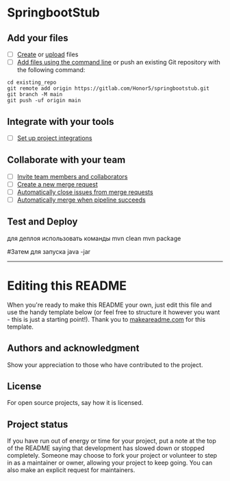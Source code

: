 # SpringbootStub

## Add your files

- [ ] [Create](https://gitlab.com/-/experiment/new_project_readme_content:a8b4daaae84dfc627a9b2b3c40923ca2?https://docs.gitlab.com/ee/user/project/repository/web_editor.html#create-a-file) or [upload](https://gitlab.com/-/experiment/new_project_readme_content:a8b4daaae84dfc627a9b2b3c40923ca2?https://docs.gitlab.com/ee/user/project/repository/web_editor.html#upload-a-file) files
- [ ] [Add files using the command line](https://gitlab.com/-/experiment/new_project_readme_content:a8b4daaae84dfc627a9b2b3c40923ca2?https://docs.gitlab.com/ee/gitlab-basics/add-file.html#add-a-file-using-the-command-line) or push an existing Git repository with the following command:

```
cd existing_repo
git remote add origin https://gitlab.com/Honor5/springbootstub.git
git branch -M main
git push -uf origin main
```

## Integrate with your tools

- [ ] [Set up project integrations](https://gitlab.com/-/experiment/new_project_readme_content:a8b4daaae84dfc627a9b2b3c40923ca2?https://docs.gitlab.com/ee/user/project/integrations/)

## Collaborate with your team

- [ ] [Invite team members and collaborators](https://gitlab.com/-/experiment/new_project_readme_content:a8b4daaae84dfc627a9b2b3c40923ca2?https://docs.gitlab.com/ee/user/project/members/)
- [ ] [Create a new merge request](https://gitlab.com/-/experiment/new_project_readme_content:a8b4daaae84dfc627a9b2b3c40923ca2?https://docs.gitlab.com/ee/user/project/merge_requests/creating_merge_requests.html)
- [ ] [Automatically close issues from merge requests](https://gitlab.com/-/experiment/new_project_readme_content:a8b4daaae84dfc627a9b2b3c40923ca2?https://docs.gitlab.com/ee/user/project/issues/managing_issues.html#closing-issues-automatically)
- [ ] [Automatically merge when pipeline succeeds](https://gitlab.com/-/experiment/new_project_readme_content:a8b4daaae84dfc627a9b2b3c40923ca2?https://docs.gitlab.com/ee/user/project/merge_requests/merge_when_pipeline_succeeds.html)

## Test and Deploy

для деплоя использовать команды 
mvn clean
mvn package

#Затем для запуска
java -jar 
***

# Editing this README

When you're ready to make this README your own, just edit this file and use the handy template below (or feel free to structure it however you want - this is just a starting point!).  Thank you to [makeareadme.com](https://gitlab.com/-/experiment/new_project_readme_content:a8b4daaae84dfc627a9b2b3c40923ca2?https://www.makeareadme.com/) for this template.


## Authors and acknowledgment
Show your appreciation to those who have contributed to the project.

## License
For open source projects, say how it is licensed.

## Project status
If you have run out of energy or time for your project, put a note at the top of the README saying that development has slowed down or stopped completely. Someone may choose to fork your project or volunteer to step in as a maintainer or owner, allowing your project to keep going. You can also make an explicit request for maintainers.

